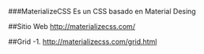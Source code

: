 ###MaterializeCSS
Es un CSS basado en Material Desing

##Sitio Web
http://materializecss.com/

##Grid
-1. http://materializecss.com/grid.html
